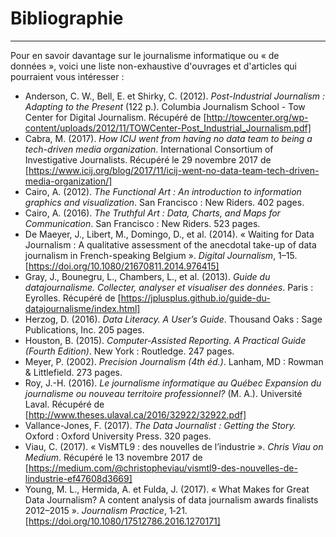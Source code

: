 # Bibliographie

-----

Pour en savoir davantage sur le journalisme informatique ou «&nbsp;de données&nbsp;», voici une liste non-exhaustive d'ouvrages et d'articles qui pourraient vous intéresser&nbsp;:

* Anderson, C. W., Bell, E. et Shirky, C. (2012). *Post-Industrial Journalism&nbsp;: Adapting to the Present* (122 p.). Columbia Journalism School - Tow Center for Digital Journalism. Récupéré de [http://towcenter.org/wp-content/uploads/2012/11/TOWCenter-Post_Industrial_Journalism.pdf]
* Cabra, M. (2017). *How ICIJ went from having no data team to being a tech-driven media organization*. International Consortium of Investigative Journalists. Récupéré le 29 novembre 2017 de [https://www.icij.org/blog/2017/11/icij-went-no-data-team-tech-driven-media-organization/]
* Cairo, A. (2012). *The Functional Art&nbsp;: An introduction to information graphics and visualization*. San Francisco&nbsp;: New Riders. 402 pages.
* Cairo, A. (2016). *The Truthful Art&nbsp;: Data, Charts, and Maps for Communication*. San Francisco&nbsp;: New Riders. 523 pages.
* De Maeyer, J., Libert, M., Domingo, D., et al. (2014). «&nbsp;Waiting for Data Journalism&nbsp;: A qualitative assessment of the anecdotal take-up of data journalism in French-speaking Belgium&nbsp;». *Digital Journalism*, 1–15. [https://doi.org/10.1080/21670811.2014.976415]
* Gray, J., Bounegru, L., Chambers, L., et al. (2013). *Guide du datajournalisme. Collecter, analyser et visualiser des données*. Paris : Eyrolles. Récupéré de [https://jplusplus.github.io/guide-du-datajournalisme/index.html]
* Herzog, D. (2016). *Data Literacy. A User’s Guide*. Thousand Oaks&nbsp;: Sage Publications, Inc. 205 pages.
* Houston, B. (2015). *Computer-Assisted Reporting. A Practical Guide (Fourth Edition)*. New York : Routledge. 247 pages.
* Meyer, P. (2002). *Precision Journalism (4th éd.)*. Lanham, MD&nbsp;: Rowman & Littlefield. 273 pages.
* Roy, J.-H. (2016). *Le journalisme informatique au Québec Expansion du journalisme ou nouveau territoire professionnel?* (M. A.). Université Laval. Récupéré de [http://www.theses.ulaval.ca/2016/32922/32922.pdf]
* Vallance-Jones, F. (2017). *The Data Journalist&nbsp;: Getting the Story.* Oxford : Oxford University Press. 320 pages.
* Viau, C. (2017). «&nbsp;VisMTL9&nbsp;: des nouvelles de l’industrie&nbsp;». *Chris Viau on Medium*. Récupéré le 13 novembre 2017 de [https://medium.com/@christopheviau/vismtl9-des-nouvelles-de-lindustrie-ef47608d3669]
* Young, M. L., Hermida, A. et Fulda, J. (2017). «&nbsp;What Makes for Great Data Journalism? A content analysis of data journalism awards finalists 2012–2015&nbsp;». *Journalism Practice*, 1‑21. [https://doi.org/10.1080/17512786.2016.1270171]
